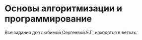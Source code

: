 # Основы алгоритмизации и программирование
Все задания для любимой Сергеевой.Е.Г, находятся в ветках.
